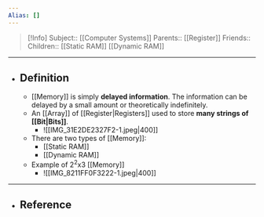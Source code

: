 ```yaml
---
Alias: []
---
```

> [!Info]
> Subject:: [[Computer Systems]]
> Parents:: [[Register]]
> Friends:: 
> Children:: [[Static RAM]] [[Dynamic RAM]]
---
- ## Definition
	- [[Memory]] is simply **delayed information**. The information can be delayed by a small amount or theoretically indefinitely.
	- An [[Array]] of [[Register|Registers]] used to store **many strings of [[Bit|Bits]]**.
		- ![[IMG_31E2DE2327F2-1.jpeg|400]]
	- There are two types of [[Memory]]:
		- [[Static RAM]]
		- [[Dynamic RAM]]
	- Example of $2^2\text{x}3$ [[Memory]]
		- ![[IMG_8211FF0F3222-1.jpeg|400]]
---
- ## Reference